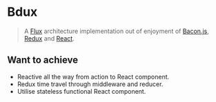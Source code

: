 Bdux
=======

> A [Flux](https://github.com/facebook/flux/) architecture implementation out of enjoyment of [Bacon.js](https://baconjs.github.io/), [Redux](http://redux.js.org/) and [React](https://facebook.github.io/react/).

## Want to achieve
- Reactive all the way from action to React component.
- Redux time travel through middleware and reducer.
- Utilise stateless functional React component.
